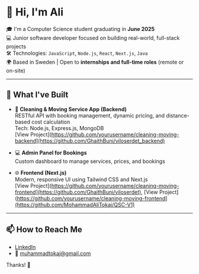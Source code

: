 # 👋 Hi, I'm Ali 

🎓 I'm a Computer Science student graduating in **June 2025**  
💻 Junior software developer focused on building real-world, full-stack projects  
🛠️ Technologies: `JavaScript`, `Node.js`, `React`, `Next.js`, `Java`  
🌍 Based in Sweden | Open to **internships and full-time roles** (remote or on-site)

---

## 💼 What I've Built
- 🧹 **Cleaning & Moving Service App (Backend)**  
  RESTful API with booking management, dynamic pricing, and distance-based cost calculation  
  Tech: Node.js, Express.js, MongoDB  
  [View Project](https://github.com/yourusername/cleaning-moving-backend](https://github.com/GhaithBuni/viloserdet_backend)

- 💻 **Admin Panel for Bookings**  
  Custom dashboard to manage services, prices, and bookings

- 🌐 **Frontend (Next.js)**  
  Modern, responsive UI using Tailwind CSS and Next.js  
  [View Project](https://github.com/yourusername/cleaning-moving-frontend](https://github.com/GhaithBuni/viloserdet),
  [View Project](https://github.com/yourusername/cleaning-moving-frontend](https://github.com/MohammadAliTokaj/QSC-V1)
  

---


## 📫 How to Reach Me
- [LinkedIn](www.linkedin.com/in/mohammad-ali-tokaj-975145183)
- 📧 muhammadtokaj@gmail.com

Thanks! 🙏

